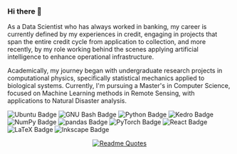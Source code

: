 ### Hi there 👋
As a Data Scientist who has always worked in banking, my career is currently defined by my experiences in credit, engaging in projects that span the entire credit cycle from application to collection, and more recently, by my role working behind the scenes applying artificial intelligence to enhance operational infrastructure.

Academically, my journey began with undergraduate research projects in computational physics, specifically statistical mechanics applied to biological systems. Currently, I'm pursuing a Master's in Computer Science, focused on Machine Learning methods in Remote Sensing, with applications to Natural Disaster analysis.

![Ubuntu Badge](https://img.shields.io/badge/Ubuntu-E95420?logo=ubuntu&logoColor=fff&style=flat) ![GNU Bash Badge](https://img.shields.io/badge/GNU%20Bash-4EAA25?logo=gnubash&logoColor=fff&style=flat) ![Python Badge](https://img.shields.io/badge/Python-3776AB?logo=python&logoColor=fff&style=flat) ![Kedro Badge](https://img.shields.io/badge/Kedro-FFC900?logo=kedro&logoColor=000&style=flat) ![NumPy Badge](https://img.shields.io/badge/NumPy-013243?logo=numpy&logoColor=fff&style=flat) ![pandas Badge](https://img.shields.io/badge/pandas-150458?logo=pandas&logoColor=fff&style=flat) ![PyTorch Badge](https://img.shields.io/badge/PyTorch-EE4C2C?logo=pytorch&logoColor=fff&style=flat) ![React Badge](https://img.shields.io/badge/React-61DAFB?logo=react&logoColor=000&style=flat) ![LaTeX Badge](https://img.shields.io/badge/LaTeX-008080?logo=latex&logoColor=fff&style=flat) ![Inkscape Badge](https://img.shields.io/badge/Inkscape-000?logo=inkscape&logoColor=fff&style=flat) 


<!--
**thiagodsd/thiagodsd** is a ✨ _special_ ✨ repository because its `README.md` (this file) appears on your GitHub profile.

Here are some ideas to get you started:

- 🔭 I’m currently working on ...
- 🌱 I’m currently learning ...
- 👯 I’m looking to collaborate on ...
- 🤔 I’m looking for help with ...
- 💬 Ask me about ...
- 📫 How to reach me: ...
- 😄 Pronouns: ...
- ⚡ Fun fact: ...

-->

<div align="center">

[![Readme Quotes](https://quotes-github-readme.vercel.app/api?type=vertical&theme=dark&quote=Da%20ponte%20pra%20cá%20antes%20de%20tudo%20é%20uma%20escola,%20minha%20meta%20é%20dez,%20nove%20e%20meio%20nem%20rola&author=Racionais%20Mc's)](https://github.com/piyushsuthar/github-readme-quotes)

</div>
